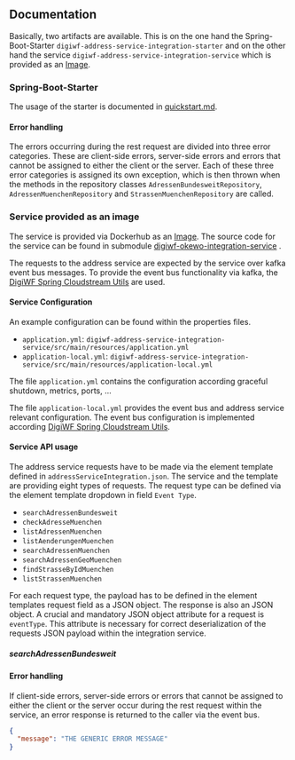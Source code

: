 ## Documentation

Basically, two artifacts are available.
This is on the one hand the Spring-Boot-Starter `digiwf-address-service-integration-starter`
and on the other hand the service `digiwf-address-service-integration-service` which is provided as an
[Image](https://hub.docker.com/repository/docker/itatm/digiwf-address-service-integration-service).

### Spring-Boot-Starter

The usage of the starter is documented
in [quickstart.md](https://github.com/it-at-m/digiwf-address-service-integration#getting-started).

#### Error handling

The errors occurring during the rest request are divided into three error categories.
These are client-side errors, server-side errors and errors that cannot be assigned to either the client or the server.
Each of these three error categories is assigned its own exception, which is then thrown when the methods in the
repository classes `AdressenBundesweitRepository`, `AdressenMuenchenRepository` and `StrassenMuenchenRepository` are
called.

### Service provided as an image

The service is provided via Dockerhub as
an [Image](https://hub.docker.com/repository/docker/itatm/digiwf-address-service-integration-service).
The source code for the service can be found in
submodule [digiwf-okewo-integration-service](https://github.com/it-at-m/digiwf-ok.ewo-integration/tree/dev/digiwf-address-service-integration-service)
.

The requests to the address service are expected by the service over kafka event bus messages.
To provide the event bus functionality via kafka,
the [DigiWF Spring Cloudstream Utils](https://github.com/it-at-m/digiwf-spring-cloudstream-utils) are used.

#### Service Configuration

An example configuration can be found within the properties files.

* `application.yml`: `digiwf-address-service-integration-service/src/main/resources/application.yml`
* `application-local.yml`: `digiwf-address-service-integration-service/src/main/resources/application-local.yml`

The file `application.yml` contains the configuration according graceful shutdown, metrics, ports, ...

The file `application-local.yml` provides the event bus and address service relevant configuration.
The event bus configuration is implemented
according [DigiWF Spring Cloudstream Utils](https://github.com/it-at-m/digiwf-spring-cloudstream-utils#getting-started).

#### Service API usage

The address service requests have to be made via the element template defined in `addressServiceIntegration.json`.
The service and the template are providing eight types of requests.
The request type can be defined via the element template dropdown in field `Event Type`.

* `searchAdressenBundesweit`
* `checkAdresseMuenchen`
* `listAdressenMuenchen`
* `listAenderungenMuenchen`
* `searchAdressenMuenchen`
* `searchAdressenGeoMuenchen`
* `findStrasseByIdMuenchen`
* `listStrassenMuenchen`

For each request type, the payload has to be defined in the element templates request field as a JSON object.
The response is also an JSON object.
A crucial and mandatory JSON object attribute for a request is `eventType`.
This attribute is necessary for correct deserialization of the requests JSON payload within the integration service.

##### searchAdressenBundesweit

#### Error handling

If client-side errors, server-side errors or errors that cannot be assigned to either the client or the server occur
during the rest request within the service, an error response is returned to the caller via the event bus.

```json
{
  "message": "THE GENERIC ERROR MESSAGE"
}
```

